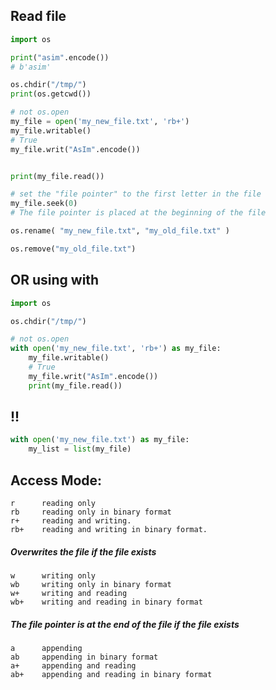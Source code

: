 
## Read file
```python
import os

print("asim".encode())
# b'asim'

os.chdir("/tmp/")
print(os.getcwd())

# not os.open
my_file = open('my_new_file.txt', 'rb+')
my_file.writable()
# True
my_file.writ("AsIm".encode())


print(my_file.read())

# set the "file pointer" to the first letter in the file
my_file.seek(0)
# The file pointer is placed at the beginning of the file

os.rename( "my_new_file.txt", "my_old_file.txt" )

os.remove("my_old_file.txt")
```


## OR using with
```py
import os

os.chdir("/tmp/")

# not os.open
with open('my_new_file.txt', 'rb+') as my_file:
    my_file.writable()
    # True
    my_file.writ("AsIm".encode())
    print(my_file.read())
```


## !!
```py
with open('my_new_file.txt') as my_file:
    my_list = list(my_file)
```

## Access Mode:
```text
r      reading only
rb     reading only in binary format
r+     reading and writing.
rb+    reading and writing in binary format.
```


##### Overwrites the file if the file exists
```text
w      writing only
wb     writing only in binary format
w+     writing and reading
wb+    writing and reading in binary format
```


##### The file pointer is at the end of the file if the file exists
```text
a      appending
ab     appending in binary format
a+     appending and reading
ab+    appending and reading in binary format
```
